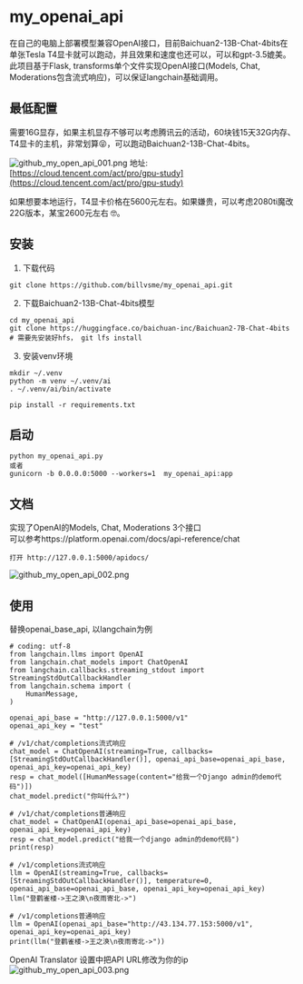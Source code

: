# my_openai_api
在自己的电脑上部署模型兼容OpenAI接口，目前Baichuan2-13B-Chat-4bits在单张Tesla T4显卡就可以跑动，并且效果和速度也还可以，可以和gpt-3.5媲美。
此项目基于Flask, transforms单个文件实现OpenAI接口(Models, Chat, Moderations包含流式响应)，可以保证langchain基础调用。
## 最低配置
需要16G显存，如果主机显存不够可以考虑腾讯云的活动，60块钱15天32G内存、T4显卡的主机，非常划算😝，可以跑动Baichuan2-13B-Chat-4bits。  
  
![github_my_open_api_001.png](https://s2.loli.net/2023/09/25/q7C4jdJocwym1fh.png)
地址: [https://cloud.tencent.com/act/pro/gpu-study](https://cloud.tencent.com/act/pro/gpu-study)  

如果想要本地运行，T4显卡价格在5600元左右。如果嫌贵，可以考虑2080ti魔改22G版本，某宝2600元左右 🤓️。
## 安装
1. 下载代码
```
git clone https://github.com/billvsme/my_openai_api.git
```
2. 下载Baichuan2-13B-Chat-4bits模型
```
cd my_openai_api
git clone https://huggingface.co/baichuan-inc/Baichuan2-7B-Chat-4bits  # 需要先安装好hfs， git lfs install
```
3. 安装venv环境
```
mkdir ~/.venv
python -m venv ~/.venv/ai
. ~/.venv/ai/bin/activate

pip install -r requirements.txt
```
## 启动
```
python my_openai_api.py
或者
gunicorn -b 0.0.0.0:5000 --workers=1  my_openai_api:app
```
## 文档
实现了OpenAI的Models, Chat, Moderations 3个接口  
可以参考https://platform.openai.com/docs/api-reference/chat
```
打开 http://127.0.0.1:5000/apidocs/
```
![github_my_open_api_002.png](https://s2.loli.net/2023/09/25/o8I5GE3ONfhSaqz.png)
## 使用
替换openai_base_api, 以langchain为例
```
# coding: utf-8
from langchain.llms import OpenAI
from langchain.chat_models import ChatOpenAI
from langchain.callbacks.streaming_stdout import StreamingStdOutCallbackHandler
from langchain.schema import (
    HumanMessage,
)

openai_api_base = "http://127.0.0.1:5000/v1"
openai_api_key = "test"

# /v1/chat/completions流式响应
chat_model = ChatOpenAI(streaming=True, callbacks=[StreamingStdOutCallbackHandler()], openai_api_base=openai_api_base, openai_api_key=openai_api_key)
resp = chat_model([HumanMessage(content="给我一个Django admin的demo代码")])
chat_model.predict("你叫什么?")

# /v1/chat/completions普通响应
chat_model = ChatOpenAI(openai_api_base=openai_api_base, openai_api_key=openai_api_key)
resp = chat_model.predict("给我一个django admin的demo代码")
print(resp)

# /v1/completions流式响应
llm = OpenAI(streaming=True, callbacks=[StreamingStdOutCallbackHandler()], temperature=0, openai_api_base=openai_api_base, openai_api_key=openai_api_key)
llm("登鹳雀楼->王之涣\n夜雨寄北->")

# /v1/completions普通响应
llm = OpenAI(openai_api_base="http://43.134.77.153:5000/v1", openai_api_key=openai_api_key)
print(llm("登鹳雀楼->王之涣\n夜雨寄北->"))
```
  
OpenAI Translator 设置中把API URL修改为你的ip  
![github_my_open_api_003.png](https://s2.loli.net/2023/09/25/jbqNs1kBlJHv4K6.png)
